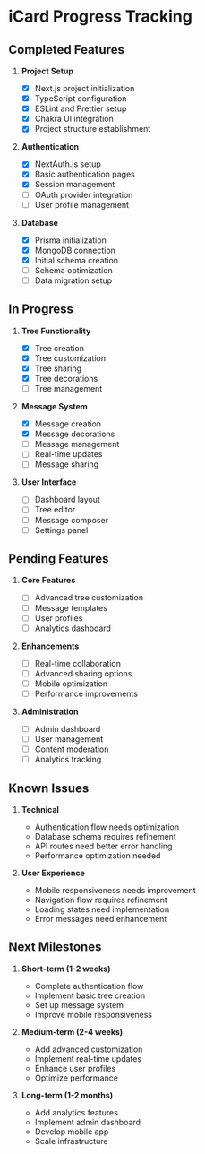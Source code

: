 # iCard Progress Tracking

## Completed Features

1. **Project Setup**

   - [x] Next.js project initialization
   - [x] TypeScript configuration
   - [x] ESLint and Prettier setup
   - [x] Chakra UI integration
   - [x] Project structure establishment

2. **Authentication**

   - [x] NextAuth.js setup
   - [x] Basic authentication pages
   - [x] Session management
   - [ ] OAuth provider integration
   - [ ] User profile management

3. **Database**
   - [x] Prisma initialization
   - [x] MongoDB connection
   - [x] Initial schema creation
   - [ ] Schema optimization
   - [ ] Data migration setup

## In Progress

1. **Tree Functionality**

   - [x] Tree creation
   - [x] Tree customization
   - [x] Tree sharing
   - [x] Tree decorations
   - [ ] Tree management

2. **Message System**

   - [x] Message creation
   - [x] Message decorations
   - [ ] Message management
   - [ ] Real-time updates
   - [ ] Message sharing

3. **User Interface**
   - [ ] Dashboard layout
   - [ ] Tree editor
   - [ ] Message composer
   - [ ] Settings panel

## Pending Features

1. **Core Features**

   - [ ] Advanced tree customization
   - [ ] Message templates
   - [ ] User profiles
   - [ ] Analytics dashboard

2. **Enhancements**

   - [ ] Real-time collaboration
   - [ ] Advanced sharing options
   - [ ] Mobile optimization
   - [ ] Performance improvements

3. **Administration**
   - [ ] Admin dashboard
   - [ ] User management
   - [ ] Content moderation
   - [ ] Analytics tracking

## Known Issues

1. **Technical**

   - Authentication flow needs optimization
   - Database schema requires refinement
   - API routes need better error handling
   - Performance optimization needed

2. **User Experience**
   - Mobile responsiveness needs improvement
   - Navigation flow requires refinement
   - Loading states need implementation
   - Error messages need enhancement

## Next Milestones

1. **Short-term (1-2 weeks)**

   - Complete authentication flow
   - Implement basic tree creation
   - Set up message system
   - Improve mobile responsiveness

2. **Medium-term (2-4 weeks)**

   - Add advanced customization
   - Implement real-time updates
   - Enhance user profiles
   - Optimize performance

3. **Long-term (1-2 months)**
   - Add analytics features
   - Implement admin dashboard
   - Develop mobile app
   - Scale infrastructure
